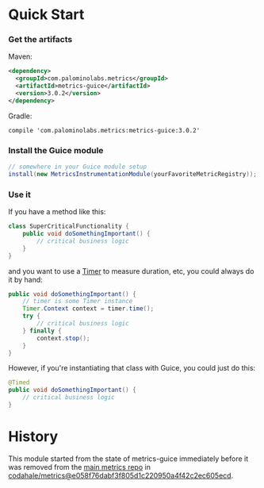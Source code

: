 # Quick Start

### Get the artifacts

Maven:

```xml
<dependency>
  <groupId>com.palominolabs.metrics</groupId>
  <artifactId>metrics-guice</artifactId>
  <version>3.0.2</version>
</dependency>
```

Gradle:

```
compile 'com.palominolabs.metrics:metrics-guice:3.0.2'
```

### Install the Guice module

```java
// somewhere in your Guice module setup
install(new MetricsInstrumentationModule(yourFavoriteMetricRegistry));
```

### Use it

If you have a method like this:

```java
class SuperCriticalFunctionality {
    public void doSomethingImportant() {
        // critical business logic
    }
}
```

and you want to use a [Timer](http://metrics.codahale.com/manual/core/#timers) to measure duration, etc, you could always do it by hand:

```java
public void doSomethingImportant() {
    // timer is some Timer instance
    Timer.Context context = timer.time();
    try {
        // critical business logic
    } finally {
        context.stop();
    }
}
```

However, if you're instantiating that class with Guice, you could just do this:

```java
@Timed
public void doSomethingImportant() {
    // critical business logic
}
```

# History

This module started from the state of metrics-guice immediately before it was removed from the [main metrics repo](https://github.com/codahale/metrics) in [codahale/metrics@e058f76dabf3f805d1c220950a4f42c2ec605ecd](https://github.com/codahale/metrics/commit/e058f76dabf3f805d1c220950a4f42c2ec605ecd).

